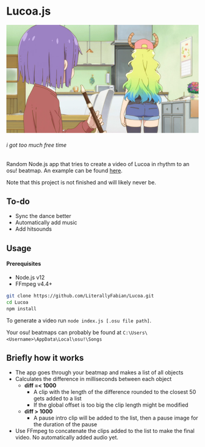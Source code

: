 # Lucoa.js
![Banner](clips/pause.jpg)
###### *i got too much free time*
Random Node.js app that tries to create a video of Lucoa in rhythm to an osu! beatmap. An example can be found [here](https://youtu.be/BEmKtL-62DE).

Note that this project is not finished and will likely never be.

## To-do
- Sync the dance better
- Automatically add music
- Add hitsounds


## Usage

#### Prerequisites

- Node.js v12
- FFmpeg v4.4+
```bash
git clone https://github.com/LiterallyFabian/Lucoa.git
cd Lucoa
npm install
```
To generate a video run `node index.js [.osu file path]`.

Your osu! beatmaps can probably be found at `C:\Users\<Username>\AppData\Local\osu!\Songs`

## Briefly how it works
- The app goes through your beatmap and makes a list of all objects
- Calculates the difference in milliseconds between each object
  - **diff =< 1000**
    - A clip with the length of the difference rounded to the closest 50 gets added to a list
    - If the global offset is too big the clip length might be modified
  - **diff > 1000**
     - A pause intro clip will be added to the list, then a pause image for the duration of the pause
- Use FFmpeg to concatenate the clips added to the list to make the final video. No automatically added audio yet.
